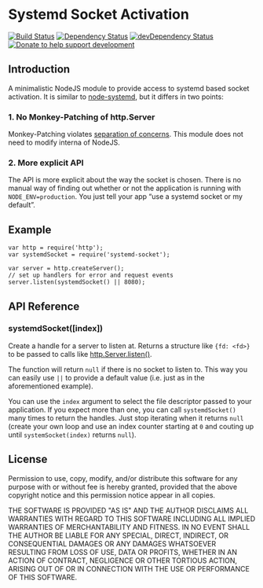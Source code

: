# Systemd Socket Activation

[![Build Status](https://travis-ci.org/herzi/systemd-socket.svg?branch=master)](https://travis-ci.org/herzi/systemd-socket)
[![Dependency Status](https://david-dm.org/herzi/systemd-socket.svg?theme=shields.io)](https://david-dm.org/herzi/systemd-socket)
[![devDependency Status](https://david-dm.org/herzi/systemd-socket/dev-status.svg?theme=shields.io)](https://david-dm.org/herzi/systemd-socket#info=devDependencies)
[![Donate to help support development](http://img.shields.io/gittip/herzi.svg)](https://www.gittip.com/herzi/)

## Introduction

A minimalistic NodeJS module to provide access to systemd based socket activation.
It is similar to [node-systemd](https://github.com/rubenv/node-systemd), but it
differs in two points:

### 1. No Monkey-Patching of http.Server

Monkey-Patching violates [separation of concerns](https://en.wikipedia.org/wiki/Separation_of_concerns).
This module does not need to modify interna of NodeJS.

### 2. More explicit API

The API is more explicit about the way the socket is chosen. There is no manual
way of finding out whether or not the application is running with
`NODE_ENV=production`. You just tell your app “use a systemd socket or my default”. 

## Example

    var http = require('http');
    var systemdSocket = require('systemd-socket');

	var server = http.createServer();
	// set up handlers for error and request events
	server.listen(systemdSocket() || 8080);

## API Reference

### systemdSocket([index])

Create a handle for a server to listen at. Returns a structure like
`{fd: <fd>}` to be passed to calls like [http.Server.listen()](http://nodejs.org/api/http.html#http_server_listen_handle_callback).

The function will return `null` if there is no socket to listen to. This way
you can easily use `||` to provide a default value (i.e. just as in the
aforementioned example).

You can use the `index` argument to select the file descriptor passed to your
application. If you expect more than one, you can call `systemdSocket()`
many times to return the handles. Just stop iterating when it returns `null`
(create your own loop and use an index counter starting at `0` and couting up
until `systemSocket(index)` returns `null`).

## License

Permission to use, copy, modify, and/or distribute this software for any
purpose with or without fee is hereby granted, provided that the above
copyright notice and this permission notice appear in all copies.

THE SOFTWARE IS PROVIDED "AS IS" AND THE AUTHOR DISCLAIMS ALL WARRANTIES
WITH REGARD TO THIS SOFTWARE INCLUDING ALL IMPLIED WARRANTIES OF
MERCHANTABILITY AND FITNESS. IN NO EVENT SHALL THE AUTHOR BE LIABLE FOR ANY
SPECIAL, DIRECT, INDIRECT, OR CONSEQUENTIAL DAMAGES OR ANY DAMAGES
WHATSOEVER RESULTING FROM LOSS OF USE, DATA OR PROFITS, WHETHER IN AN
ACTION OF CONTRACT, NEGLIGENCE OR OTHER TORTIOUS ACTION, ARISING OUT OF OR
IN CONNECTION WITH THE USE OR PERFORMANCE OF THIS SOFTWARE.
